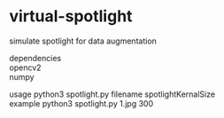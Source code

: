 # virtual-spotlight
simulate spotlight for data augmentation  
  
dependencies  
opencv2  
numpy  

usage python3 spotlight.py filename spotlightKernalSize  
example python3 spotlight.py 1.jpg 300  

